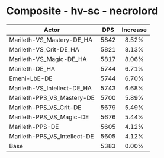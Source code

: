 # Composite - hv-sc - necrolord
| Actor | DPS | Increase |
|---|:---:|:---:|
|Marileth-VS_Mastery-DE_HA|5842|8.52%|
|Marileth-VS_Crit-DE_HA|5821|8.13%|
|Marileth-VS_Magic-DE_HA|5817|8.06%|
|Marileth-DE_HA|5744|6.71%|
|Emeni-LbE-DE|5744|6.70%|
|Marileth-VS_Intellect-DE_HA|5743|6.68%|
|Marileth-PPS_VS_Mastery-DE|5700|5.89%|
|Marileth-PPS_VS_Crit-DE|5679|5.49%|
|Marileth-PPS_VS_Magic-DE|5676|5.44%|
|Marileth-PPS-DE|5605|4.12%|
|Marileth-PPS_VS_Intellect-DE|5605|4.12%|
|Base|5383|0.00%|
